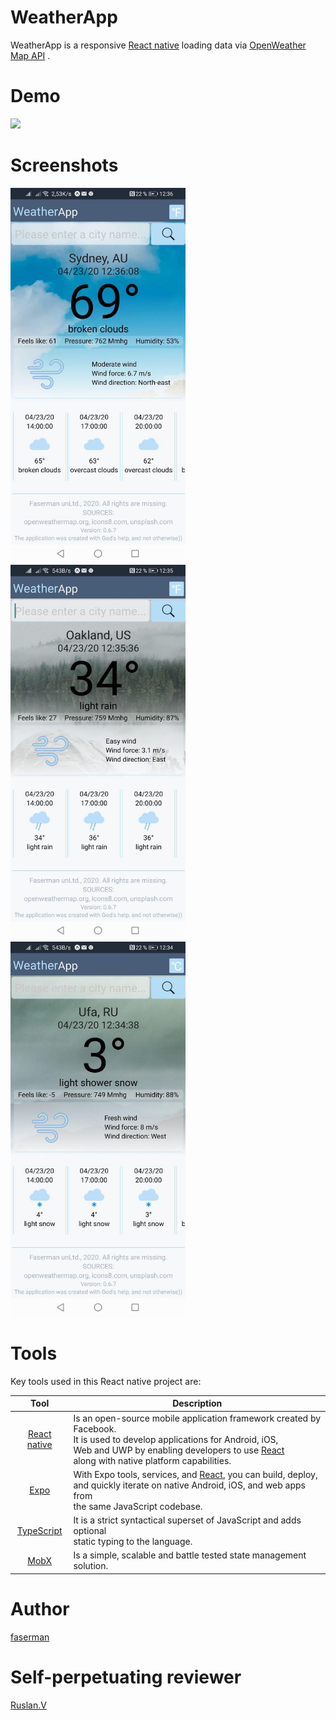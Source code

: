 <h1>WeatherApp</h1>
<p>
  WeatherApp is a responsive 
  <a href="https://reactnative.dev/" rel="nofollow">React native</a>
   loading data via 
  <a href="https://openweathermap.org/api" rel="nofollow">OpenWeather Map API</a>
  .
</p>
<h1>Demo</h1>
<img src="images&demo/animation.gif">
<h1>Screenshots</h1>
<p>
  <img src="images&demo/photo_2020-04-23_12-45-39.jpg" width="280" height="600">
  <img src="images&demo/photo_2020-04-23_12-45-43.jpg" width="280" height="600">
  <img src="images&demo/photo_2020-04-23_12-45-47.jpg" width="280" height="600">
</p>
<h1>Tools</h1>
<p>Key tools used in this React native project are:</p>
<table>
  <thead>
    <tr>
      <th align="center">Tool</th>
      <th>Description</th>
    </tr>
  </thead>
  <tbody>
    <tr>
      <td align="center">
        <a href="https://reactnative.dev/" rel="nofollow">React native</a>
      </td>
      <td>
        Is an open-source mobile application framework created by Facebook.<br>
        It is used to develop applications for Android, iOS,<br>
        Web and UWP by enabling developers to use <a href="https://ru.reactjs.org/" rel="nofollow">React</a> <br>
        along with native platform capabilities.
      </td>
    </tr>
    <tr>
      <td align="center">
        <a href="https://expo.io/" rel="nofollow">Expo</a>
      </td>
      <td>
        With Expo tools, services, and <a href="https://ru.reactjs.org/" rel="nofollow">React</a>, you can build, deploy,<br>
        and quickly iterate on native Android, iOS, and web apps from<br>
        the same JavaScript codebase.
      </td>
    </tr>
    <tr>
      <td align="center">
        <a href="https://www.typescriptlang.org/index.html" rel="nofollow">TypeScript</a>
      </td>
      <td>
        It is a strict syntactical superset of JavaScript and adds optional<br>
        static typing to the language.
      </td>
    </tr>
    <tr>
      <td align="center">
        <a href="https://mobx.js.org/README.html" rel="nofollow">MobX</a>
      </td>
      <td>
        Is a simple, scalable and battle tested state management solution.
      </td>
    </tr>
  </tbody>
</table>
<h1>Author</h1>
<a href="https://github.com/faserman" rel="nofollow">faserman</a>
<h1>Self-perpetuating reviewer</h1>
<a href="https://github.com/xandyn" rel="nofollow">Ruslan.V</a>
